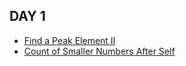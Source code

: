 ## DAY 1
- [Find a Peak Element II](https://leetcode.com/problems/find-a-peak-element-ii/)
- [Count of Smaller Numbers After Self](https://leetcode.com/problems/count-of-smaller-numbers-after-self/)
